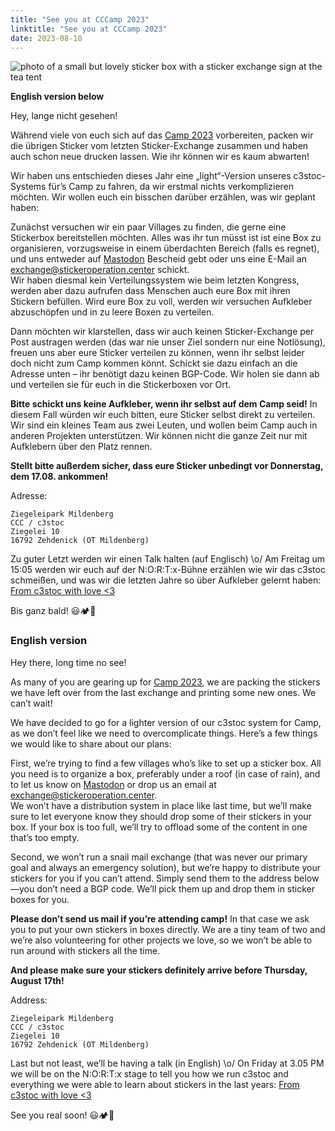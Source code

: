 ```yaml
---
title: "See you at CCCamp 2023"
linktitle: "See you at CCCamp 2023"
date: 2023-08-10
---
```


![photo of a small but lovely sticker box with a sticker exchange sign at the tea tent](/images/tent-stickers_smaller.jpg)

**English version below**

Hey, lange nicht gesehen!

Während viele von euch sich auf das [Camp 2023](https://events.ccc.de/camp/2023/infos/) vorbereiten, packen wir die übrigen Sticker vom letzten Sticker-Exchange zusammen und haben auch schon neue drucken lassen. Wie ihr können wir es kaum abwarten!

Wir haben uns entschieden dieses Jahr eine „light“-Version unseres c3stoc-Systems für’s Camp zu fahren, da wir erstmal nichts verkomplizieren möchten. Wir wollen euch ein bisschen darüber erzählen, was wir geplant haben:

Zunächst versuchen wir ein paar Villages zu finden, die gerne eine Stickerbox bereitstellen möchten. Alles was ihr tun müsst ist ist eine Box zu organisieren, vorzugsweise in einem überdachten Bereich (falls es regnet), und uns entweder auf [Mastodon](https://chaos.social/@c3stoc) Bescheid gebt oder uns eine E-Mail an [exchange@stickeroperation.center](mailto:exchange@stickeroperation.center) schickt.  
Wir haben diesmal kein Verteilungssystem wie beim letzten Kongress, werden aber dazu aufrufen dass Menschen auch eure Box mit ihren Stickern befüllen. Wird eure Box zu voll, werden wir versuchen Aufkleber abzuschöpfen und in zu leere Boxen zu verteilen.

Dann möchten wir klarstellen, dass wir auch keinen Sticker-Exchange per Post austragen werden (das war nie unser Ziel sondern nur eine Notlösung), freuen uns aber eure Sticker verteilen zu können, wenn ihr selbst leider doch nicht zum Camp kommen könnt. Schickt sie dazu einfach an die Adresse unten – ihr benötigt dazu keinen BGP-Code. Wir holen sie dann ab und verteilen sie für euch in die Stickerboxen vor Ort.

**Bitte schickt uns keine Aufkleber, wenn ihr selbst auf dem Camp seid!** In diesem Fall würden wir euch bitten, eure Sticker selbst direkt zu verteilen. Wir sind ein kleines Team aus zwei Leuten, und wollen beim Camp auch in anderen Projekten unterstützen. Wir können nicht die ganze Zeit nur mit Aufklebern über den Platz rennen.

**Stellt bitte außerdem sicher, dass eure Sticker unbedingt vor Donnerstag, dem 17.08. ankommen!**

Adresse:
```
Ziegeleipark Mildenberg
CCC / c3stoc
Ziegelei 10
16792 Zehdenick (OT Mildenberg)
```

Zu guter Letzt werden wir einen Talk halten (auf Englisch) \\o/ Am Freitag um 15:05 werden wir euch auf der N:O:R:T:x-Bühne erzählen wie wir das c3stoc schmeißen, und was wir die letzten Jahre so über Aufkleber gelernt haben: [From c3stoc with love <3](https://pretalx.c3voc.de/camp2023/talk/VPL8WX/)

Bis ganz bald! 😃🏕️💖

### English version

Hey there, long time no see!

As many of you are gearing up for [Camp 2023](https://events.ccc.de/camp/2023/infos/), we are packing the stickers we have left over from the last exchange and printing some new ones. We can’t wait!

We have decided to go for a lighter version of our c3stoc system for Camp, as we don’t feel like we need to overcomplicate things. Here’s a few things we would like to share about our plans:

First, we’re trying to find a few villages who’s like to set up a sticker box. All you need is to organize a box, preferably under a roof (in case of rain), and to let us know on [Mastodon](https://chaos.social/@c3stoc) or drop us an email at [exchange@stickeroperation.center](mailto:exchange@stickeroperation.center).  
We won’t have a distribution system in place like last time, but we’ll make sure to let everyone know they should drop some of their stickers in your box. If your box is too full, we’ll try to offload some of the content in one that’s too empty.

Second, we won’t run a snail mail exchange (that was never our primary goal and always an emergency solution), but we’re happy to distribute your stickers for you if you can’t attend. Simply send them to the address below—you don’t need a BGP code. We’ll pick them up and drop them in sticker boxes for you.

**Please don’t send us mail if you’re attending camp!** In that case we ask you to put your own stickers in boxes directly. We are a tiny team of two and we’re also volunteering for other projects we love, so we won’t be able to run around with stickers all the time.

**And please make sure your stickers definitely arrive before Thursday, August 17th!**

Address:
```
Ziegeleipark Mildenberg
CCC / c3stoc
Ziegelei 10
16792 Zehdenick (OT Mildenberg)
```

Last but not least, we’ll be having a talk (in English) \\o/ On Friday at 3.05 PM we will be on the N:O:R:T:x stage to tell you how we run c3stoc and everything we were able to learn about stickers in the last years: [From c3stoc with love <3](https://pretalx.c3voc.de/camp2023/talk/VPL8WX/)

See you real soon! 😃🏕️💖
